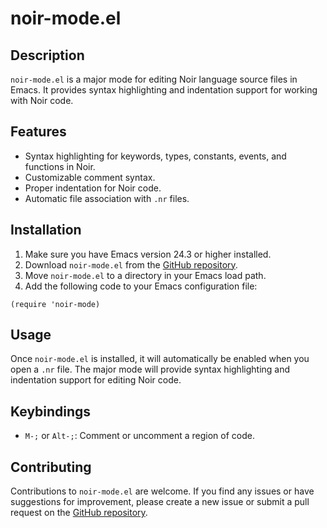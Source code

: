 # noir-mode.el


## Description

`noir-mode.el` is a major mode for editing Noir language source files in Emacs. It provides syntax highlighting and indentation support for working with Noir code.

## Features

- Syntax highlighting for keywords, types, constants, events, and functions in Noir.
- Customizable comment syntax.
- Proper indentation for Noir code.
- Automatic file association with `.nr` files.

## Installation

1. Make sure you have Emacs version 24.3 or higher installed.
2. Download `noir-mode.el` from the [GitHub repository](https://github.com/hhamud/noir-mode).
3. Move `noir-mode.el` to a directory in your Emacs load path.
4. Add the following code to your Emacs configuration file:

```elisp
(require 'noir-mode)
```

## Usage

Once `noir-mode.el` is installed, it will automatically be enabled when you open a `.nr` file. The major mode will provide syntax highlighting and indentation support for editing Noir code.

## Keybindings

- `M-;` or `Alt-;`: Comment or uncomment a region of code.


## Contributing

Contributions to `noir-mode.el` are welcome. If you find any issues or have suggestions for improvement, please create a new issue or submit a pull request on the [GitHub repository](https://github.com/hhamud/noir-mode).

